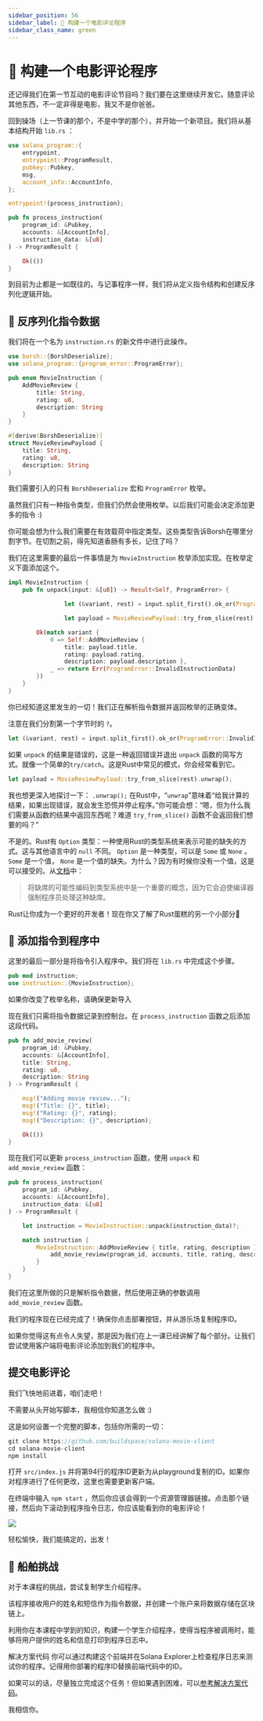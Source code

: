 ```yaml
---
sidebar_position: 56
sidebar_label: 🎥 构建一个电影评论程序
sidebar_class_name: green
---
```


# 🎥 构建一个电影评论程序


还记得我们在第一节互动的电影评论节目吗？我们要在这里继续开发它。随意评论其他东西，不一定非得是电影，我又不是你爸爸。

回到操场（上一节课的那个，不是中学的那个），并开始一个新项目。我们将从基本结构开始 `lib.rs` ：

```rust
use solana_program::{
    entrypoint,
    entrypoint::ProgramResult,
    pubkey::Pubkey,
    msg,
    account_info::AccountInfo,
};

entrypoint!(process_instruction);

pub fn process_instruction(
    program_id: &Pubkey,
    accounts: &[AccountInfo],
    instruction_data: &[u8]
) -> ProgramResult {

    Ok(())
}
```

到目前为止都是一如既往的。与记事程序一样，我们将从定义指令结构和创建反序列化逻辑开始。

## 🔪 反序列化指令数据

我们将在一个名为 `instruction.rs` 的新文件中进行此操作。


```rust
use borsh::{BorshDeserialize};
use solana_program::{program_error::ProgramError};

pub enum MovieInstruction {
    AddMovieReview {
        title: String,
        rating: u8,
        description: String
    }
}

#[derive(BorshDeserialize)]
struct MovieReviewPayload {
    title: String,
    rating: u8,
    description: String
}
```

我们需要引入的只有 `BorshDeserialize` 宏和 `ProgramError` 枚举。

虽然我们只有一种指令类型，但我们仍然会使用枚举。以后我们可能会决定添加更多的指令 :)

你可能会想为什么我们需要在有效载荷中指定类型。这些类型告诉Borsh在哪里分割字节。在切割之前，得先知道香肠有多长，记住了吗？

我们在这里需要的最后一件事情是为 `MovieInstruction` 枚举添加实现。在枚举定义下面添加这个。

```rust
impl MovieInstruction {
    pub fn unpack(input: &[u8]) -> Result<Self, ProgramError> {

				let (&variant, rest) = input.split_first().ok_or(ProgramError::InvalidInstructionData)?;

				let payload = MovieReviewPayload::try_from_slice(rest).unwrap();

        Ok(match variant {
            0 => Self::AddMovieReview {
                title: payload.title,
                rating: payload.rating,
                description: payload.description },
            _ => return Err(ProgramError::InvalidInstructionData)
        })
    }
}
```

你已经知道这里发生的一切！我们正在解析指令数据并返回枚举的正确变体。

注意在我们分割第一个字节时的 `?`。

```rust
let (&variant, rest) = input.split_first().ok_or(ProgramError::InvalidInstructionData)?;
```

如果 `unpack` 的结果是错误的，这是一种返回错误并退出 `unpack` 函数的简写方式。就像一个简单的`try/catch`。这是Rust中常见的模式，你会经常看到它。

```rust
let payload = MovieReviewPayload::try_from_slice(rest).unwrap();
```

我也想更深入地探讨一下： `.unwrap();` 在Rust中，“`unwrap`”意味着“给我计算的结果，如果出现错误，就会发生恐慌并停止程序。”你可能会想：“嗯，但为什么我们需要从函数的结果中返回东西呢？难道 `try_from_slice()` 函数不会返回我们想要的吗？”

不是的。Rust有 `Option` 类型：一种使用Rust的类型系统来表示可能的缺失的方式。这与其他语言中的 `null` 不同。 `Option` 是一种类型，可以是 `Some` 或 `None` 。 `Some` 是一个值， `None` 是一个值的缺失。为什么？因为有时候你没有一个值，这是可以接受的。从[文档](https://web.mit.edu/rust-lang_v1.25/arch/amd64_ubuntu1404/share/doc/rust/html/book/first-edition/error-handling.html#unwrapping-explained?utm_source=buildspace.so&utm_medium=buildspace_project)中：

> 将缺席的可能性编码到类型系统中是一个重要的概念，因为它会迫使编译器强制程序员处理这种缺席。

Rust让你成为一个更好的开发者！现在你又了解了Rust蛋糕的另一个小部分🍰

## 👀 添加指令到程序中

这里的最后一部分是将指令引入程序中。我们将在 `lib.rs` 中完成这个步骤。

```rust
pub mod instruction;
use instruction::{MovieInstruction};
```

如果你改变了枚举名称，请确保更新导入

现在我们只需将指令数据记录到控制台。在 `process_instruction` 函数之后添加这段代码。

```rust
pub fn add_movie_review(
    program_id: &Pubkey,
    accounts: &[AccountInfo],
    title: String,
    rating: u8,
    description: String
) -> ProgramResult {

    msg!("Adding movie review...");
    msg!("Title: {}", title);
    msg!("Rating: {}", rating);
    msg!("Description: {}", description);

    Ok(())
}
```

现在我们可以更新 `process_instruction` 函数，使用 `unpack` 和 `add_movie_review` 函数：

```rust
pub fn process_instruction(
    program_id: &Pubkey,
    accounts: &[AccountInfo],
    instruction_data: &[u8]
) -> ProgramResult {

    let instruction = MovieInstruction::unpack(instruction_data)?;

    match instruction {
        MovieInstruction::AddMovieReview { title, rating, description } => {
            add_movie_review(program_id, accounts, title, rating, description)
        }
    }
}
```

我们在这里所做的只是解析指令数据，然后使用正确的参数调用 `add_movie_review` 函数。

我们的程序现在已经完成了！确保你点击部署按钮，并从游乐场复制程序ID。

如果你觉得这有点令人失望，那是因为我们在上一课已经讲解了每个部分。让我们尝试使用客户端将电影评论添加到我们的程序中。

## 提交电影评论

我们飞快地前进着，咱们走吧！

不需要从头开始写脚本，我相信你知道怎么做 :)

这是如何设置一个完整的脚本，包括你所需的一切：

```rust
git clone https://github.com/buildspace/solana-movie-client
cd solana-movie-client
npm install
```

打开 `src/index.js` 并将第94行的程序ID更新为从playground复制的ID。如果你对程序进行了任何更改，这里也需要更新客户端。

在终端中输入 `npm start` ，然后你应该会得到一个资源管理器链接。点击那个链接，然后向下滚动到程序指令日志，你应该能看到你的电影评论！


![](./img/movie-logo.png)

轻松愉快，我们能搞定的，出发！

## 🚢 船舶挑战

对于本课程的挑战，尝试复制学生介绍程序。

该程序接收用户的姓名和短信作为指令数据，并创建一个账户来将数据存储在区块链上。

利用你在本课程中学到的知识，构建一个学生介绍程序，使得当程序被调用时，能够将用户提供的姓名和信息打印到程序日志中。

解决方案代码
你可以通过构建这个前端并在Solana Explorer上检查程序日志来测试你的程序。记得用你部署的程序ID替换前端代码中的ID。

如果可以的话，尽量独立完成这个任务！但如果遇到困难，可以[参考解决方案代码](https://beta.solpg.io/62b0ce53f6273245aca4f5b0)。

我相信你。
